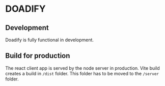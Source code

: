 # DOADIFY

## Development

Doadify is fully functional in development. 

## Build for production

The react client app is served by the node server in production.
Vite build creates a build in `/dist` folder. This folder has to be moved to the `/server` folder.
